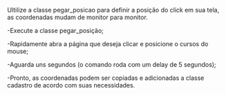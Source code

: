Ultilize a classe pegar_posicao para definir a posição do click em sua tela, as coordenadas mudam de monitor para monitor.

-Execute a classe pegar_posição;

-Rapidamente abra a página que deseja clicar e posicione o cursos do mouse;

-Aguarda uns segundos (o comando roda com um delay de 5 segundos);

-Pronto, as coordenadas podem ser copiadas e adicionadas a classe cadastro de acordo com suas necessidades.

##
